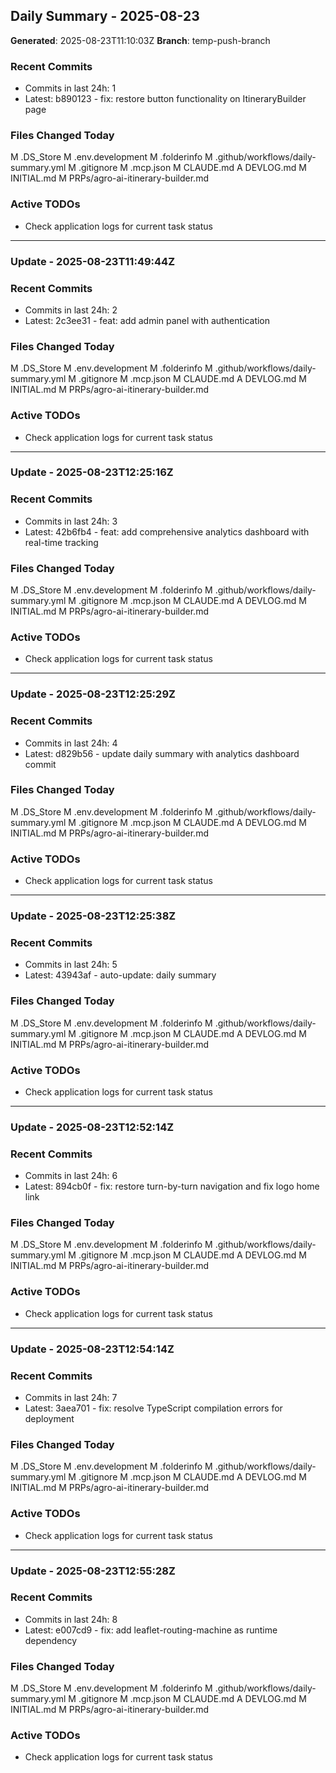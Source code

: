 ## Daily Summary - 2025-08-23

**Generated**: 2025-08-23T11:10:03Z
**Branch**: temp-push-branch


### Recent Commits
- Commits in last 24h: 1
- Latest: b890123 - fix: restore button functionality on ItineraryBuilder page

### Files Changed Today
M	.DS_Store
M	.env.development
M	.folderinfo
M	.github/workflows/daily-summary.yml
M	.gitignore
M	.mcp.json
M	CLAUDE.md
A	DEVLOG.md
M	INITIAL.md
M	PRPs/agro-ai-itinerary-builder.md

### Active TODOs
- Check application logs for current task status


---

### Update - 2025-08-23T11:49:44Z

### Recent Commits
- Commits in last 24h: 2
- Latest: 2c3ee31 - feat: add admin panel with authentication

### Files Changed Today
M	.DS_Store
M	.env.development
M	.folderinfo
M	.github/workflows/daily-summary.yml
M	.gitignore
M	.mcp.json
M	CLAUDE.md
A	DEVLOG.md
M	INITIAL.md
M	PRPs/agro-ai-itinerary-builder.md

### Active TODOs
- Check application logs for current task status


---

### Update - 2025-08-23T12:25:16Z

### Recent Commits
- Commits in last 24h: 3
- Latest: 42b6fb4 - feat: add comprehensive analytics dashboard with real-time tracking

### Files Changed Today
M	.DS_Store
M	.env.development
M	.folderinfo
M	.github/workflows/daily-summary.yml
M	.gitignore
M	.mcp.json
M	CLAUDE.md
A	DEVLOG.md
M	INITIAL.md
M	PRPs/agro-ai-itinerary-builder.md

### Active TODOs
- Check application logs for current task status


---

### Update - 2025-08-23T12:25:29Z

### Recent Commits
- Commits in last 24h: 4
- Latest: d829b56 - update daily summary with analytics dashboard commit

### Files Changed Today
M	.DS_Store
M	.env.development
M	.folderinfo
M	.github/workflows/daily-summary.yml
M	.gitignore
M	.mcp.json
M	CLAUDE.md
A	DEVLOG.md
M	INITIAL.md
M	PRPs/agro-ai-itinerary-builder.md

### Active TODOs
- Check application logs for current task status


---

### Update - 2025-08-23T12:25:38Z

### Recent Commits
- Commits in last 24h: 5
- Latest: 43943af - auto-update: daily summary

### Files Changed Today
M	.DS_Store
M	.env.development
M	.folderinfo
M	.github/workflows/daily-summary.yml
M	.gitignore
M	.mcp.json
M	CLAUDE.md
A	DEVLOG.md
M	INITIAL.md
M	PRPs/agro-ai-itinerary-builder.md

### Active TODOs
- Check application logs for current task status


---

### Update - 2025-08-23T12:52:14Z

### Recent Commits
- Commits in last 24h: 6
- Latest: 894cb0f - fix: restore turn-by-turn navigation and fix logo home link

### Files Changed Today
M	.DS_Store
M	.env.development
M	.folderinfo
M	.github/workflows/daily-summary.yml
M	.gitignore
M	.mcp.json
M	CLAUDE.md
A	DEVLOG.md
M	INITIAL.md
M	PRPs/agro-ai-itinerary-builder.md

### Active TODOs
- Check application logs for current task status


---

### Update - 2025-08-23T12:54:14Z

### Recent Commits
- Commits in last 24h: 7
- Latest: 3aea701 - fix: resolve TypeScript compilation errors for deployment

### Files Changed Today
M	.DS_Store
M	.env.development
M	.folderinfo
M	.github/workflows/daily-summary.yml
M	.gitignore
M	.mcp.json
M	CLAUDE.md
A	DEVLOG.md
M	INITIAL.md
M	PRPs/agro-ai-itinerary-builder.md

### Active TODOs
- Check application logs for current task status


---

### Update - 2025-08-23T12:55:28Z

### Recent Commits
- Commits in last 24h: 8
- Latest: e007cd9 - fix: add leaflet-routing-machine as runtime dependency

### Files Changed Today
M	.DS_Store
M	.env.development
M	.folderinfo
M	.github/workflows/daily-summary.yml
M	.gitignore
M	.mcp.json
M	CLAUDE.md
A	DEVLOG.md
M	INITIAL.md
M	PRPs/agro-ai-itinerary-builder.md

### Active TODOs
- Check application logs for current task status

